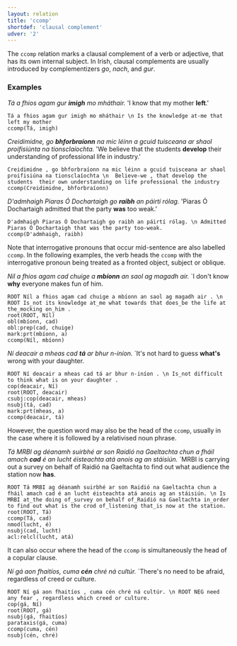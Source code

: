 ```yaml
---
layout: relation
title: 'ccomp'
shortdef: 'clausal complement'
udver: '2'
---
```


The `ccomp` relation marks a clausal complement of a verb or adjective, that has its own internal subject. In Irish, clausal complements are usually introduced by complementizers _go_, _nach_, and _gur_.

### Examples

_Tá a fhios agam gur <b>imigh</b> mo mháthair._ 'I know that my mother <b>left</b>.'

~~~ sdparse
Tá a fhios agam gur imigh mo mháthair \n Is the knowledge at-me that left my mother
ccomp(Tá, imigh)
~~~

_Creidimidne, go <b>bhforbraíonn</b> na mic léinn a gcuid tuisceana ar shaol proifisiúnta na tionsclaíochta._ 'We believe that the students <b>develop</b> their understanding of professional life in industry.'

~~~ sdparse
Creidimidne , go bhforbraíonn na mic léinn a gcuid tuisceana ar shaol proifisiúna na tionsclaíochta \n  Believe-we , that develop the students  their own understanding on life professional the industry
ccomp(Creidimidne, bhforbraíonn)
~~~
 
_D'admhaigh Piaras Ó Dochartaigh go <b>raibh</b> an páirtí rólag._ 'Piaras Ó Dochartaigh admitted that the party <b>was</b> too weak.'

~~~ sdparse
D'admhaigh Piaras Ó Dochartaigh go raibh an páirtí rólag. \n Admitted Piaras Ó Dochartaigh that was the party too-weak. 
ccomp(D'admhaigh, raibh)
~~~

Note that interrogative pronouns that occur mid-sentence are also labelled `ccomp`. In the following examples, the verb heads the `ccomp` with the interrogative pronoun being treated as a fronted object, subject or oblique. 

_Níl a fhios agam cad chuige a <b>mbíonn</b> an saol ag magadh air._  `I don't know <b>why</b> everyone makes fun of him.

~~~ sdparse
ROOT Níl a fhios agam cad chuige a mbíonn an saol ag magadh air . \n ROOT Is_not its knowledge at_me what towards that does_be the life at the_mocking on_him . 
root(ROOT, Níl)
obl(mbíonn, cad)
obl:prep(cad, chuige)
mark:prt(mbíonn, a)
ccomp(Níl, mbíonn)
~~~

_Ní deacair a mheas cad <b>tá</b> ar bhur n-iníon._ `It's not hard to guess <b>what's</b> wrong with your daughter.

~~~ sdparse
ROOT Ní deacair a mheas cad tá ar bhur n-iníon . \n Is_not difficult to think what is on your daughter . 
cop(deacair, Ní)
root(ROOT, deacair)
csubj:cop(deacair, mheas)
nsubj(tá, cad)
mark:prt(mheas, a)
ccomp(deacair, tá)
~~~

However, the question word may also be the head of the `ccomp`, usually in the case where it is followed by a relativised noun phrase. 

_Tá MRBI ag déanamh suirbhé ar son Raidió na Gaeltachta chun a fháil amach <b>cad</b> é an lucht éisteachta atá anois ag an stáisiún._ `MRBI is carrying out a survey on behalf of Raidió na Gaeltachta to find out what audience the station now <b>has</b>.

~~~ sdparse
ROOT Tá MRBI ag déanamh suirbhé ar son Raidió na Gaeltachta chun a fháil amach cad é an lucht éisteachta atá anois ag an stáisiún. \n Is MRBI at_the doing of_survey on behalf of_Raidió na Gaeltachta in_order to find out what is the crod of_listening that_is now at the station. 
root(ROOT, Tá)
ccomp(Tá, cad)
nmod(lucht, é)
nsubj(cad, lucht)
acl:relcl(lucht, atá)
~~~

It can also occur where the head of the `ccomp` is simultaneously the head of a copular clause.

_Ní gá aon fhaitíos, cuma <b>cén</b> chré ná cultúr._ `There's no need to be afraid, regardless of creed or culture.

~~~ sdparse
ROOT Ní gá aon fhaitíos , cuma cén chré ná cultúr. \n ROOT NEG need any fear , regardless which creed or culture. 
cop(gá, Ní)
root(ROOT, gá)
nsubj(gá, fhaitíos)
parataxis(gá, cuma)
ccomp(cuma, cén)
nsubj(cén, chré)
~~~
<!-- Interlanguage links updated Út zář 29 20:43:12 CEST 2020 -->
